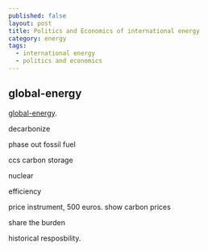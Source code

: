 ```yaml
---
published: false
layout: post
title: Politics and Economics of international energy
category: energy
tags:
  - international energy
  - politics and economics
---
```

## global-energy

[global-energy](https://www.coursera.org/learn/global-energy/lecture/2MqvD/interview-with-professor-manfred-hafner-part-1).


decarbonize

phase out fossil fuel

ccs carbon storage

nuclear

efficiency

price instrument, 500 euros. show carbon prices

share the burden 

historical resposbility. 


